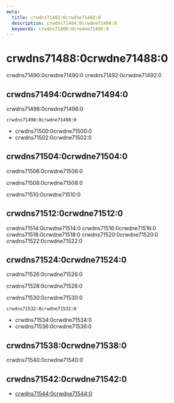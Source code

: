 ```yaml
---
meta:
  title: crwdns71482:0crwdne71482:0
  description: crwdns71484:0crwdne71484:0
  keywords: crwdns71486:0crwdne71486:0
---
```


# crwdns71488:0crwdne71488:0
  crwdns71490:0crwdne71490:0 crwdns71492:0crwdne71492:0

<entry-ad />

## crwdns71494:0crwdne71494:0
crwdns71496:0crwdne71496:0

`crwdns71498:0crwdne71498:0`
- crwdns71500:0crwdne71500:0
- crwdns71502:0crwdne71502:0


## crwdns71504:0crwdne71504:0
crwdns71506:0crwdne71506:0

  crwdns71508:0crwdne71508:0

  crwdns71510:0crwdne71510:0

## crwdns71512:0crwdne71512:0
crwdns71514:0crwdne71514:0
<alert type="success">crwdns71516:0crwdne71516:0</alert>
<alert type="info">crwdns71518:0crwdne71518:0</alert>
<alert type="warning">crwdns71520:0crwdne71520:0</alert>
<alert type="error">crwdns71522:0crwdne71522:0</alert>

## crwdns71524:0crwdne71524:0
crwdns71526:0crwdne71526:0

  crwdns71528:0crwdne71528:0

  crwdns71530:0crwdne71530:0

  `crwdns71532:0crwdne71532:0`
  - crwdns71534:0crwdne71534:0
  - crwdns71536:0crwdne71536:0

## crwdns71538:0crwdne71538:0
crwdns71540:0crwdne71540:0

## crwdns71542:0crwdne71542:0
  - [crwdns71544:0crwdne71544:0]()

<backmatter />
